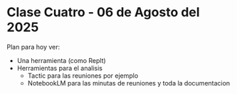 # Clase Cuatro - 06 de Agosto del 2025

Plan para hoy ver:
* Una herramienta (como Replt)
* Herramientas para el analisis
     * Tactic para las reuniones por ejemplo
     * NotebookLM para las minutas de reuniones y toda la documentacion 
